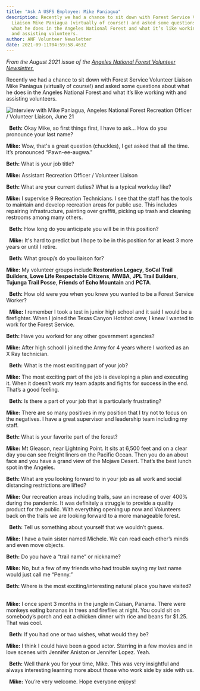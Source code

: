 ```yaml
---
title: "Ask A USFS Employee: Mike Paniagua"
description: Recently we had a chance to sit down with Forest Service Volunteer
  Liaison Mike Paniagua (virtually of course!) and asked some questions about
  what he does in the Angeles National Forest and what it’s like working with
  and assisting volunteers.
author: ANF Volunteer Newsletter
date: 2021-09-11T04:59:58.463Z
---
```

*From the August 2021 issue of the [Angeles National Forest Volunteer Newsletter.](/newsletter)*

Recently we had a chance to sit down with Forest Service Volunteer Liaison Mike Paniagua (virtually of course!) and asked some questions about what he does in the Angeles National Forest and what it’s like working with and assisting volunteers.

![Interview with Mike Paniagua, Angeles National Forest Recreation Officer / Volunteer Liaison, June 21](/static/img/mike-paniagua-anf.png "Interview with Mike Paniagua, Angeles National Forest Recreation Officer / Volunteer Liaison, June 21")

  **Beth:** Okay Mike, so first things first, I have to ask… How do you pronounce your last name?  

**Mike:** Wow, that's a great question (chuckles), I get asked that all the time. It’s pronounced “Pawn-ee-augwa.”

**Beth:** What is your job title?  

**Mike:** Assistant Recreation Officer / Volunteer Liaison  

**Beth:** What are your current duties?  What is a typical workday like?  

**Mike:** I supervise 9 Recreation Technicians. I see that the staff has the tools to maintain and develop recreation areas for public use. This includes repairing infrastructure, painting over graffiti, picking up trash and cleaning restrooms among many others.

  **Beth:** How long do you anticipate you will be in this position?

  **Mike:** It's hard to predict but I hope to be in this position for at least 3 more years or until I retire.

  **Beth:** What group/s do you liaison for?   

**Mike:** My volunteer groups include **Restoration Legacy**, **SoCal Trail Builders**, **Lowe Life Respectable Citizens**, **MWBA**, **JPL Trail Builders**, **Tujunga Trail Posse**, **Friends of Echo Mountain** and **PCTA**.

  **Beth:** How old were you when you knew you wanted to be a Forest Service Worker?

  **Mike:** I remember I took a test in junior high school and it said I would be a firefighter. When I joined the Texas Canyon Hotshot crew, I knew I wanted to work for the Forest Service.  

**Beth:** Have you worked for any other government agencies?  

**Mike:** After high school I joined the Army for 4 years where I worked as an X Ray technician.

  **Beth:** What is the most exciting part of your job?  

**Mike:** The most exciting part of the job is developing a plan and executing it. When it doesn’t work my team adapts and fights for success in the end. That’s a good feeling.

  **Beth:** Is there a part of your job that is particularly frustrating?   

**Mike:** There are so many positives in my position that I try not to focus on the negatives. I have a great supervisor and leadership team including my staff.  

**Beth:** What is your favorite part of the forest?  

**Mike:** Mt Gleason, near Lightning Point. It sits at 6,500 feet and on a clear day you can see freight liners on the Pacific Ocean. Then you do an about face and you have a grand view of the Mojave Desert. That’s the best lunch spot in the Angeles.  

**Beth:** What are you looking forward to in your job as all work and social distancing restrictions are lifted?  

**Mike:** Our recreation areas including trails, saw an increase of over 400% during the pandemic. It was definitely a struggle to provide a quality product for the public. With everything opening up now and Volunteers back on the trails we are looking forward to a more manageable forest.

  **Beth:** Tell us something about yourself that we wouldn’t guess.  

**Mike:** I have a twin sister named Michele. We can read each other’s minds and even move objects.  

**Beth:** Do you have a “trail name” or nickname?  

**Mike:** No, but a few of my friends who had trouble saying my last name would just call me “Penny.”  

**Beth:** Where is the most exciting/interesting natural place you have visited?  

**Mike:** I once spent 3 months in the jungle in Caisan, Panama. There were monkeys eating bananas in trees and fireflies at night. You could sit on somebody’s porch and eat a chicken dinner with rice and beans for $1.25. That was cool.

  **Beth:** If you had one or two wishes, what would they be?  

**Mike:** I think I could have been a good actor. Starring in a few movies and in love scenes with Jennifer Aniston or Jennifer Lopez. Yeah.

  **Beth:** Well thank you for your time, Mike. This was very insightful and always interesting learning more about those who work side by side with us.

  **Mike:** You’re very welcome. Hope everyone enjoys!